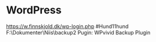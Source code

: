 # WordPress
https://w.finnskjold.dk/wp-login.php
#Hund11hund
F:\Dokumenter\Niis\backup2
Pugin: WPvivid Backup Plugin